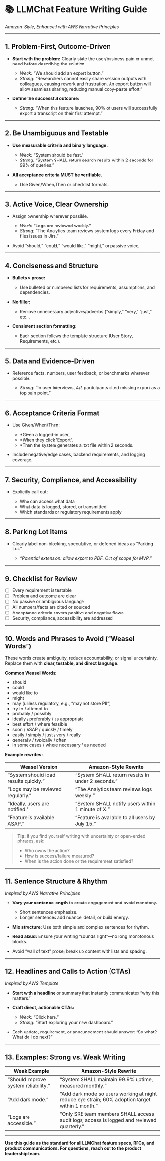 # 📚 LLMChat Feature Writing Guide

*Amazon-Style, Enhanced with AWS Narrative Principles*

---

## 1. **Problem-First, Outcome-Driven**

* **Start with the problem:** Clearly state the user/business pain or unmet need before describing the solution.

  * *Weak:* “We should add an export button.”
  * *Strong:* “Researchers cannot easily share session outputs with colleagues, causing rework and frustration. An export button will allow seamless sharing, reducing manual copy-paste effort.”
* **Define the successful outcome:**

  * *Strong:* “When this feature launches, 90% of users will successfully export a transcript on their first attempt.”

---

## 2. **Be Unambiguous and Testable**

* **Use measurable criteria and binary language.**

  * *Weak:* “System should be fast.”
  * *Strong:* “System SHALL return search results within 2 seconds for 99% of queries.”
* **All acceptance criteria MUST be verifiable.**

  * Use Given/When/Then or checklist formats.

---

## 3. **Active Voice, Clear Ownership**

* Assign ownership wherever possible.

  * *Weak:* “Logs are reviewed weekly.”
  * *Strong:* “The Analytics team reviews system logs every Friday and files issues in Jira.”
* Avoid “should,” “could,” “would like,” “might,” or passive voice.

---

## 4. **Conciseness and Structure**

* **Bullets > prose:**

  * Use bulleted or numbered lists for requirements, assumptions, and dependencies.
* **No filler:**

  * Remove unnecessary adjectives/adverbs (“simply,” “very,” “just,” etc.).
* **Consistent section formatting:**

  * Each section follows the template structure (User Story, Requirements, etc.).

---

## 5. **Data and Evidence-Driven**

* Reference facts, numbers, user feedback, or benchmarks wherever possible.

  * *Strong:* “In user interviews, 4/5 participants cited missing export as a top pain point.”

---

## 6. **Acceptance Criteria Format**

* Use Given/When/Then:

  * *Given a logged-in user,
  * *When they click 'Export',
  * *Then the system generates a .txt file within 2 seconds.

* Include negative/edge cases, backend requirements, and logging coverage.

---

## 7. **Security, Compliance, and Accessibility**

* Explicitly call out:

  * Who can access what data
  * What data is logged, stored, or transmitted
  * Which standards or regulatory requirements apply

---

## 8. **Parking Lot Items**

* Clearly label non-blocking, speculative, or deferred ideas as “Parking Lot.”

  * *“Potential extension: allow export to PDF. Out of scope for MVP.”*

---

## 9. **Checklist for Review**

* [ ] Every requirement is testable
* [ ] Problem and outcome are clear
* [ ] No passive or ambiguous language
* [ ] All numbers/facts are cited or sourced
* [ ] Acceptance criteria covers positive and negative flows
* [ ] Security, compliance, accessibility are addressed

---

## 10. **Words and Phrases to Avoid (“Weasel Words”)**

These words create ambiguity, reduce accountability, or signal uncertainty. Replace them with **clear, testable, and direct language**.

**Common Weasel Words:**

* should
* could
* would like to
* might
* may (unless regulatory, e.g., “may not store PII”)
* try to / attempt to
* probably / possibly
* ideally / preferably / as appropriate
* best effort / where feasible
* soon / ASAP / quickly / timely
* easily / simply / just / very / really
* generally / typically / often
* in some cases / where necessary / as needed

**Example rewrites:**

| Weasel Version                        | Amazon-Style Rewrite                              |
| ------------------------------------- | ------------------------------------------------- |
| “System should load results quickly.” | “System SHALL return results in under 2 seconds.” |
| “Logs may be reviewed regularly.”     | “The Analytics team reviews logs weekly.”         |
| “Ideally, users are notified.”        | “System SHALL notify users within 1 minute of X.” |
| “Feature is available ASAP.”          | “Feature is available to all users by July 15.”   |

> **Tip:** If you find yourself writing with uncertainty or open-ended phrases, ask:
>
> * Who owns the action?
> * How is success/failure measured?
> * When is the action done or the requirement satisfied?

---

## 11. **Sentence Structure & Rhythm**

*Inspired by AWS Narrative Principles*

* **Vary your sentence length** to create engagement and avoid monotony.

  * Short sentences emphasize.
  * Longer sentences add nuance, detail, or build energy.
* **Mix structure:** Use both simple and complex sentences for rhythm.
* **Read aloud:** Ensure your writing “sounds right”—no long monotonous blocks.
* Avoid “wall of text” prose; break up content with lists and spacing.

---

## 12. **Headlines and Calls to Action (CTAs)**

*Inspired by AWS Template*

* **Start with a headline** or summary that instantly communicates “why this matters.”
* **Craft direct, actionable CTAs:**

  * *Weak:* “Click here.”
  * *Strong:* “Start exploring your new dashboard.”
* Each update, requirement, or announcement should answer: “So what? What do I do next?”

---

## 13. **Examples: Strong vs. Weak Writing**

| Weak Example                         | Amazon-Style Rewrite                                                                             |
| ------------------------------------ | ------------------------------------------------------------------------------------------------ |
| “Should improve system reliability.” | “System SHALL maintain 99.9% uptime, measured monthly.”                                          |
| “Add dark mode.”                     | “Add dark mode so users working at night reduce eye strain; 60% adoption target within 1 month.” |
| “Logs are accessible.”               | “Only SRE team members SHALL access audit logs; access is logged and reviewed quarterly.”        |

---

**Use this guide as the standard for all LLMChat feature specs, RFCs, and product communications. For questions, reach out to the product leadership team.**

